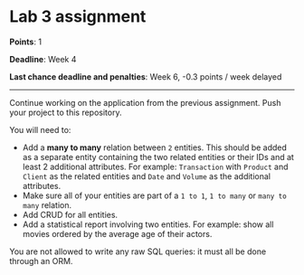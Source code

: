 # Lab 3 assignment

**Points**: 1

**Deadline**: Week 4

**Last chance deadline and penalties**: Week 6, -0.3 points / week delayed

----

Continue working on the application from the previous assignment. Push your project to this repository.

You will need to:
- Add a **many to many** relation between `2` entities. This should be added as a separate entity containing the two related entities or their IDs and at least 2 additional attributes. For example: `Transaction` with `Product` and `Client` as the related entities and `Date` and `Volume` as the additional attributes.
- Make sure all of your entities are part of a `1 to 1`, `1 to many` or `many to many` relation.
- Add CRUD for all entities.
- Add a statistical report involving two entities. For example: show all movies ordered by the average age of their actors.

You are not allowed to write any raw SQL queries: it must all be done through an ORM.

